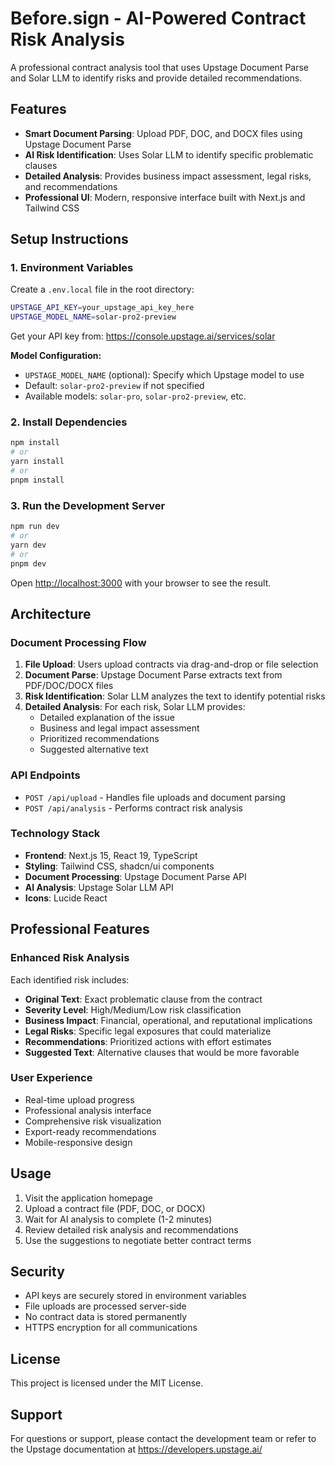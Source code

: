 # Before.sign - AI-Powered Contract Risk Analysis

A professional contract analysis tool that uses Upstage Document Parse and Solar LLM to identify risks and provide detailed recommendations.

## Features

- **Smart Document Parsing**: Upload PDF, DOC, and DOCX files using Upstage Document Parse
- **AI Risk Identification**: Uses Solar LLM to identify specific problematic clauses
- **Detailed Analysis**: Provides business impact assessment, legal risks, and recommendations
- **Professional UI**: Modern, responsive interface built with Next.js and Tailwind CSS

## Setup Instructions

### 1. Environment Variables

Create a `.env.local` file in the root directory:

```bash
UPSTAGE_API_KEY=your_upstage_api_key_here
UPSTAGE_MODEL_NAME=solar-pro2-preview
```

Get your API key from: https://console.upstage.ai/services/solar

**Model Configuration:**
- `UPSTAGE_MODEL_NAME` (optional): Specify which Upstage model to use
- Default: `solar-pro2-preview` if not specified
- Available models: `solar-pro`, `solar-pro2-preview`, etc.

### 2. Install Dependencies

```bash
npm install
# or
yarn install
# or
pnpm install
```

### 3. Run the Development Server

```bash
npm run dev
# or
yarn dev
# or
pnpm dev
```

Open [http://localhost:3000](http://localhost:3000) with your browser to see the result.

## Architecture

### Document Processing Flow

1. **File Upload**: Users upload contracts via drag-and-drop or file selection
2. **Document Parse**: Upstage Document Parse extracts text from PDF/DOC/DOCX files
3. **Risk Identification**: Solar LLM analyzes the text to identify potential risks
4. **Detailed Analysis**: For each risk, Solar LLM provides:
   - Detailed explanation of the issue
   - Business and legal impact assessment
   - Prioritized recommendations
   - Suggested alternative text

### API Endpoints

- `POST /api/upload` - Handles file uploads and document parsing
- `POST /api/analysis` - Performs contract risk analysis

### Technology Stack

- **Frontend**: Next.js 15, React 19, TypeScript
- **Styling**: Tailwind CSS, shadcn/ui components
- **Document Processing**: Upstage Document Parse API
- **AI Analysis**: Upstage Solar LLM API
- **Icons**: Lucide React

## Professional Features

### Enhanced Risk Analysis

Each identified risk includes:

- **Original Text**: Exact problematic clause from the contract
- **Severity Level**: High/Medium/Low risk classification
- **Business Impact**: Financial, operational, and reputational implications
- **Legal Risks**: Specific legal exposures that could materialize
- **Recommendations**: Prioritized actions with effort estimates
- **Suggested Text**: Alternative clauses that would be more favorable

### User Experience

- Real-time upload progress
- Professional analysis interface
- Comprehensive risk visualization
- Export-ready recommendations
- Mobile-responsive design

## Usage

1. Visit the application homepage
2. Upload a contract file (PDF, DOC, or DOCX)
3. Wait for AI analysis to complete (1-2 minutes)
4. Review detailed risk analysis and recommendations
5. Use the suggestions to negotiate better contract terms

## Security

- API keys are securely stored in environment variables
- File uploads are processed server-side
- No contract data is stored permanently
- HTTPS encryption for all communications

## License

This project is licensed under the MIT License.

## Support

For questions or support, please contact the development team or refer to the Upstage documentation at https://developers.upstage.ai/ 
